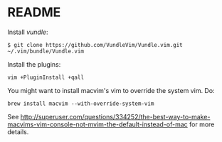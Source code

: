 # README

Install *vundle*:

```
$ git clone https://github.com/VundleVim/Vundle.vim.git ~/.vim/bundle/Vundle.vim
```

Install the plugins:

```
vim +PluginInstall +qall
```

You might want to install macvim's vim to override the system vim. Do:

```
brew install macvim --with-override-system-vim
```

See http://superuser.com/questions/334252/the-best-way-to-make-macvims-vim-console-not-mvim-the-default-instead-of-mac for more details.
